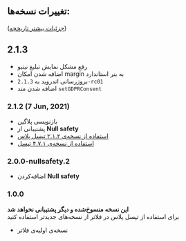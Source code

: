 ## تغییرات نسخه‌ها:

([جزئیات بیشتر تاریخچه](https://github.com/tapsellorg/TapsellPlusSDK-FlutterPlugin/blob/master/CHANGELOG.md))

## 2.1.3
- رفع مشکل نمایش تبلیغ نیتیو
- اضافه شدن امکان margin به بنر استاندارد
- بروزرسانی اندروید به `2.1.3-rc01`
- اضافه شدن متد `setGDPRConsent`

### 2.1.2 (7 Jun, 2021)
- بازنویسی پلاگین
- پشتیبانی از **Null safety**
- [استفاده از نسخه‌ی ۲.۱.۲ تپسل پلاس](https://docs.tapsell.ir/plus-sdk/android/main/#v212---20210607)
- [استفاده از نسخه‌ی ۴.۷.۱ تپسل](https://docs.tapsell.ir/tapsell-sdk/android/main/#v471---20210602)

### 2.0.0-nullsafety.2
- اضافه‌کردن **Null safety**

### 1.0.0
**این نسخه منسوخ‌شده و دیگر پشتیبانی نخواهد شد**    
 برای استفاده از تپسل پلاس در فلاتر از نسخه‌های جدیدتر استفاده کنید

- نسخه‌ی اولیه‌ی فلاتر